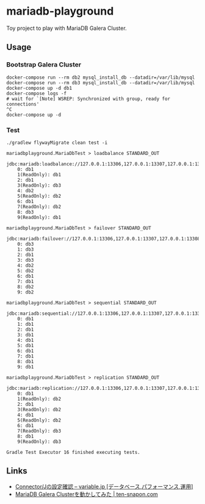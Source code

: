 mariadb-playground
===

Toy project to play with MariaDB Galera Cluster.

Usage
---

### Bootstrap Galera Cluster

```
docker-compose run --rm db2 mysql_install_db --datadir=/var/lib/mysql
docker-compose run --rm db3 mysql_install_db --datadir=/var/lib/mysql
docker-compose up -d db1
docker-compose logs -f
# wait for `[Note] WSREP: Synchronized with group, ready for connections'
^C
docker-compose up -d
``` 

### Test

```
./gradlew flywayMigrate clean test -i 
```

```
mariadbplayground.MariaDbTest > loadbalance STANDARD_OUT
    jdbc:mariadb:loadbalance://127.0.0.1:13306,127.0.0.1:13307,127.0.0.1:13308/test
    0: db1
    1(ReadOnly): db1
    2: db1
    3(ReadOnly): db3
    4: db2
    5(ReadOnly): db2
    6: db1
    7(ReadOnly): db2
    8: db3
    9(ReadOnly): db1

mariadbplayground.MariaDbTest > failover STANDARD_OUT
    jdbc:mariadb:failover://127.0.0.1:13306,127.0.0.1:13307,127.0.0.1:13308/test
    0: db3
    1: db3
    2: db1
    3: db3
    4: db2
    5: db2
    6: db1
    7: db1
    8: db2
    9: db2

mariadbplayground.MariaDbTest > sequential STANDARD_OUT
    jdbc:mariadb:sequential://127.0.0.1:13306,127.0.0.1:13307,127.0.0.1:13308/test
    0: db1
    1: db1
    2: db1
    3: db1
    4: db1
    5: db1
    6: db1
    7: db1
    8: db1
    9: db1

mariadbplayground.MariaDbTest > replication STANDARD_OUT
    jdbc:mariadb:replication://127.0.0.1:13306,127.0.0.1:13307,127.0.0.1:13308/test
    0: db1
    1(ReadOnly): db2
    2: db1
    3(ReadOnly): db2
    4: db1
    5(ReadOnly): db2
    6: db1
    7(ReadOnly): db3
    8: db1
    9(ReadOnly): db3

Gradle Test Executor 16 finished executing tests.
```

Links
----

- [Connector/Jの設定確認 – variable\.jp \[データベース,パフォーマンス,運用\]](http://variable.jp/2018/08/18/connector-j%E3%81%AE%E8%A8%AD%E5%AE%9A%E7%A2%BA%E8%AA%8D/)
- [MariaDB Galera Clusterを動かしてみた \| ten\-snapon\.com](https://ten-snapon.com/archives/2123)
